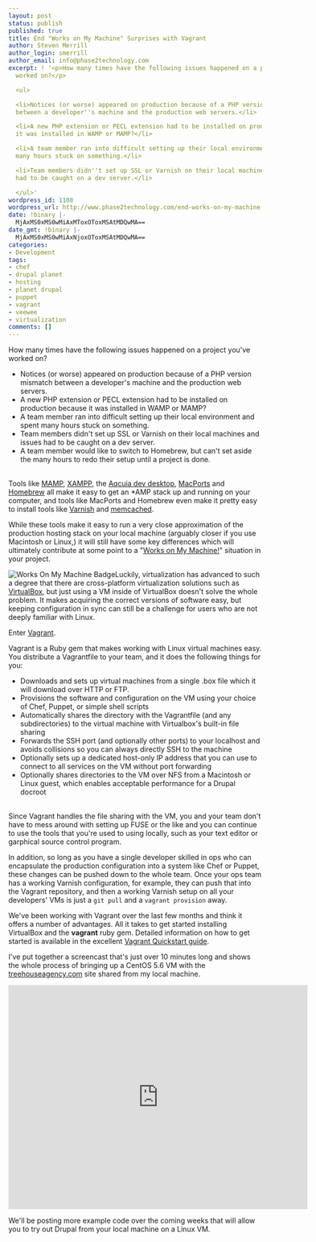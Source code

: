 ```yaml
---
layout: post
status: publish
published: true
title: End "Works on My Machine" Surprises with Vagrant
author: Steven Merrill
author_login: smerrill
author_email: info@phase2technology.com
excerpt: ! '<p>How many times have the following issues happened on a project you''ve
  worked on?</p>

  <ul>

  <li>Notices (or worse) appeared on production because of a PHP version mismatch
  between a developer''s machine and the production web servers.</li>

  <li>A new PHP extension or PECL extension had to be installed on production because
  it was installed in WAMP or MAMP?</li>

  <li>A team member ran into difficult setting up their local environment and spent
  many hours stuck on something.</li>

  <li>Team members didn''t set up SSL or Varnish on their local machines and issues
  had to be caught on a dev server.</li>

  </ul>'
wordpress_id: 1108
wordpress_url: http://www.phase2technology.com/end-works-on-my-machine-surprises-with-vagrant/
date: !binary |-
  MjAxMS0xMS0wMiAxMToxOToxMSAtMDQwMA==
date_gmt: !binary |-
  MjAxMS0xMS0wMiAxNjoxOToxMSAtMDQwMA==
categories:
- Development
tags:
- chef
- drupal planet
- hosting
- planet drupal
- puppet
- vagrant
- veewee
- virtualization
comments: []
---
```

<p>How many times have the following issues happened on a project you've worked on?</p></p>
<ul>
<li>Notices (or worse) appeared on production because of a PHP version mismatch between a developer's machine and the production web servers.</li>
<li>A new PHP extension or PECL extension had to be installed on production because it was installed in WAMP or MAMP?</li>
<li>A team member ran into difficult setting up their local environment and spent many hours stuck on something.</li>
<li>Team members didn't set up SSL or Varnish on their local machines and issues had to be caught on a dev server.</li>
<li>A team member would like to switch to Homebrew, but can't set aside the many hours to redo their setup until a project is done.</li><br />
</ul></p>
<p>Tools like <a href="http://www.mamp.info/en/index.html">MAMP</a>, <a href="http://www.apachefriends.org/en/xampp.html">XAMPP</a>, the <a href="http://network.acquia.com/downloads">Aqcuia dev desktop</a>, <a href="http://www.macports.org/">MacPorts</a> and <a href="http://mxcl.github.com/homebrew/">Homebrew</a> all make it easy to get an *AMP stack up and running on your computer, and tools like MacPorts and Homebrew even make it pretty easy to install tools like <a href="https://www.varnish-cache.org/">Varnish</a> and <a href="http://memcached.org/">memcached</a>.</p></p>
<p>While these tools make it easy to run a very close approximation of the production hosting stack on your local machine (arguably closer if you use Macintosh or Linux,) it will still have some key differences which will ultimately contribute at some point to a "<a href="http://www.codinghorror.com/blog/2007/03/the-works-on-my-machine-certification-program.html">Works on My Machine!</a>" situation in your project.</p></p>
<p><img alt="Works On My Machine Badge" src="http://treehouseagency.com/sites/treehouseagency.com/files/worksonmymachine_0.png" style="border: medium none; display: block; float: left;" /></p></p>
<p>Luckily, virtualization has advanced to such a degree that there are cross-platform virtualization solutions such as <a href="https://www.virtualbox.org/">VirtualBox</a>, but just using a VM inside of VirtualBox doesn't solve the whole problem. It makes acquiring the correct versions of software easy, but keeping configuration in sync can still be a challenge for users who are not deeply familiar with Linux.</p></p>
<p>Enter <a href="http://vagrantup.com/">Vagrant</a>.</p></p>
<p>Vagrant is a Ruby gem that makes working with Linux virtual machines easy. You distribute a Vagrantfile to your team, and it does the following things for you:</p></p>
<ul>
<li>Downloads and sets up virtual machines from a single .box file which it will download over HTTP or FTP.</li>
<li>Provisions the software and configuration on the VM using your choice of Chef, Puppet, or simple shell scripts</li>
<li>Automatically shares the directory with the Vagrantfile (and any subdirectories) to the virtual machine with Virtualbox's built-in file sharing</li>
<li>Forwards the SSH port (and optionally other ports) to your localhost and avoids collisions so you can always directly SSH to the machine</li>
<li>Optionally sets up a dedicated host-only IP address that you can use to connect to all services on the VM without port forwarding</li>
<li>Optionally shares directories to the VM over NFS from a Macintosh or Linux guest, which enables acceptable performance for a Drupal docroot</li><br />
</ul></p>
<p>Since Vagrant handles the file sharing with the VM, you and your team don't have to mess around with setting up FUSE or the like and you can continue to use the tools that you're used to using locally, such as your text editor or garphical source control program.</p></p>
<p>In addition, so long as you have a single developer skilled in ops who can encapsulate the production configuration into a system like Chef or Puppet, these changes can be pushed down to the whole team. Once your ops team has a working Varnish configuration, for example, they can push that into the Vagrant repository, and then a working Varnish setup on all your developers' VMs is just a <code>git pull</code> and a <code>vagrant provision</code> away.</p></p>
<p>We've been working with Vagrant over the last few months and think it offers a number of advantages. All it takes to get started installing VirtualBox and the <strong>vagrant</strong> ruby gem. Detailed information on how to get started is available in the excellent <a href="http://vagrantup.com/docs/getting-started/index.html">Vagrant Quickstart guide</a>.</p></p>
<p>I've put together a screencast that's just over 10 minutes long and shows the whole process of bringing up a CentOS 5.6 VM with the <a href="http://treehouseagency.com">treehouseagency.com</a> site shared from my local machine.</p></p>
<p><iframe src="http://player.vimeo.com/video/31494273?title=0&byline=0&portrait=0&color=ff9933" width="595" height="446" frameborder="0" webkitAllowFullScreen allowFullScreen></iframe></p></p>
<p>We'll be posting more example code over the coming weeks that will allow you to try out Drupal from your local machine on a Linux VM.</p></p>
